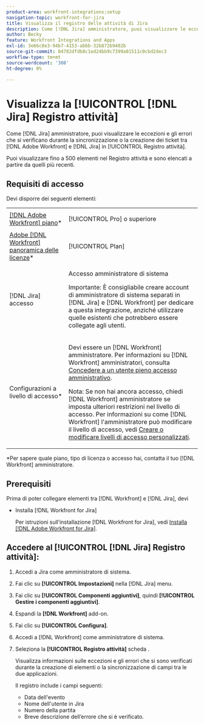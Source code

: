 ```yaml
---
product-area: workfront-integrations;setup
navigation-topic: workfront-for-jira
title: Visualizza il registro delle attività di Jira
description: Come [!DNL Jira] amministratore, puoi visualizzare le eccezioni e gli errori che si verificano durante la sincronizzazione o la creazione dei ticket tra [!DNL Adobe Workfront] e [!DNL Jira] in un registro delle attività.
author: Becky
feature: Workfront Integrations and Apps
exl-id: 3e66c8e3-94b7-4153-abbb-32b872b9402b
source-git-commit: 04782dfdb8c1ed24bb9c7399a01511c0cbd2dec3
workflow-type: tm+mt
source-wordcount: '308'
ht-degree: 0%

---
```


# Visualizza la [!UICONTROL [!DNL Jira] Registro attività]

Come [!DNL Jira] amministratore, puoi visualizzare le eccezioni e gli errori che si verificano durante la sincronizzazione o la creazione dei ticket tra [!DNL Adobe Workfront] e [!DNL Jira] in [!UICONTROL Registro attività].

Puoi visualizzare fino a 500 elementi nel Registro attività e sono elencati a partire da quelli più recenti.

## Requisiti di accesso

Devi disporre dei seguenti elementi:

<table style="table-layout:auto"> 
 <col> 
 </col> 
 <col> 
 </col> 
 <tbody> 
  <tr> 
   <td role="rowheader"><a href="https://www.workfront.com/plans" target="_blank">[!DNL Adobe Workfront] piano</a>*</td> 
   <td> <p>[!UICONTROL Pro] o superiore</p> </td> 
  </tr> 
  <tr> 
   <td role="rowheader"><a href="../../administration-and-setup/add-users/access-levels-and-object-permissions/wf-licenses.md" class="MCXref xref">Adobe [!DNL Workfront] panoramica delle licenze</a>*</td> 
   <td> <p>[!UICONTROL Plan]</p> </td> 
  </tr> 
  <tr> 
   <td role="rowheader">[!DNL Jira] accesso</td> 
   <td> <p>Accesso amministratore di sistema</p> <p>Importante: È consigliabile creare account di amministratore di sistema separati in [!DNL Jira] e [!DNL Workfront] per dedicare a questa integrazione, anziché utilizzare quelle esistenti che potrebbero essere collegate agli utenti.</p> </td> 
  </tr> 
  <tr> 
   <td role="rowheader">Configurazioni a livello di accesso*</td> 
   <td> <p>Devi essere un [!DNL Workfront] amministratore. Per informazioni su [!DNL Workfront] amministratori, consulta <a href="../../administration-and-setup/add-users/configure-and-grant-access/grant-a-user-full-administrative-access.md" class="MCXref xref">Concedere a un utente pieno accesso amministrativo</a>.</p> <p>Nota: Se non hai ancora accesso, chiedi [!DNL Workfront] amministratore se imposta ulteriori restrizioni nel livello di accesso. Per informazioni su come [!DNL Workfront] l'amministratore può modificare il livello di accesso, vedi <a href="../../administration-and-setup/add-users/configure-and-grant-access/create-modify-access-levels.md" class="MCXref xref">Creare o modificare livelli di accesso personalizzati</a>.</p> </td> 
  </tr> 
 </tbody> 
</table>

&#42;Per sapere quale piano, tipo di licenza o accesso hai, contatta il tuo [!DNL Workfront] amministratore.

## Prerequisiti

Prima di poter collegare elementi tra [!DNL Workfront] e [!DNL Jira], devi

* Installa [!DNL Workfront for Jira]

   Per istruzioni sull’installazione [!DNL Workfront for Jira], vedi [Installa [!DNL Adobe Workfront for Jira]](../../workfront-integrations-and-apps/use-workfront-with-jira/install-workfront-for-jira.md).

## Accedere al [!UICONTROL [!DNL Jira] Registro attività]:

1. Accedi a Jira come amministratore di sistema.
1. Fai clic su **[!UICONTROL Impostazioni]** nella [!DNL Jira] menu.
1. Fai clic su **[!UICONTROL Componenti aggiuntivi]**, quindi **[!UICONTROL Gestire i componenti aggiuntivi]**.

1. Espandi la **[!DNL Workfront]** add-on.
1. Fai clic su **[!UICONTROL Configura]**.
1. Accedi a [!DNL Workfront] come amministratore di sistema.
1. Seleziona la **[!UICONTROL Registro attività]** scheda .

   Visualizza informazioni sulle eccezioni e gli errori che si sono verificati durante la creazione di elementi o la sincronizzazione di campi tra le due applicazioni.

   Il registro include i campi seguenti:

   * Data dell&#39;evento
   * Nome dell&#39;utente in Jira
   * Numero della partita
   * Breve descrizione dell’errore che si è verificato.
